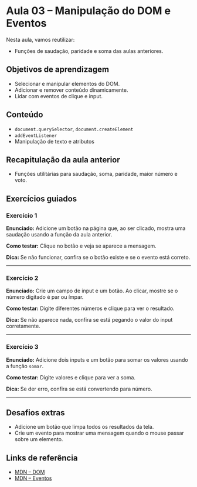 # Aula 03 – Manipulação do DOM e Eventos

Nesta aula, vamos reutilizar:
- Funções de saudação, paridade e soma das aulas anteriores.

## Objetivos de aprendizagem
- Selecionar e manipular elementos do DOM.
- Adicionar e remover conteúdo dinamicamente.
- Lidar com eventos de clique e input.

## Conteúdo
- `document.querySelector`, `document.createElement`
- `addEventListener`
- Manipulação de texto e atributos

## Recapitulação da aula anterior
- Funções utilitárias para saudação, soma, paridade, maior número e voto.

## Exercícios guiados

### Exercício 1
**Enunciado:**
Adicione um botão na página que, ao ser clicado, mostra uma saudação usando a função da aula anterior.

**Como testar:**
Clique no botão e veja se aparece a mensagem.

**Dica:**
Se não funcionar, confira se o botão existe e se o evento está correto.

---

### Exercício 2
**Enunciado:**
Crie um campo de input e um botão. Ao clicar, mostre se o número digitado é par ou ímpar.

**Como testar:**
Digite diferentes números e clique para ver o resultado.

**Dica:**
Se não aparece nada, confira se está pegando o valor do input corretamente.

---

### Exercício 3
**Enunciado:**
Adicione dois inputs e um botão para somar os valores usando a função `somar`.

**Como testar:**
Digite valores e clique para ver a soma.

**Dica:**
Se der erro, confira se está convertendo para número.

---

## Desafios extras
- Adicione um botão que limpa todos os resultados da tela.
- Crie um evento para mostrar uma mensagem quando o mouse passar sobre um elemento.

## Links de referência
- [MDN – DOM](https://developer.mozilla.org/pt-BR/docs/Web/API/Document_Object_Model)
- [MDN – Eventos](https://developer.mozilla.org/pt-BR/docs/Web/Events)
